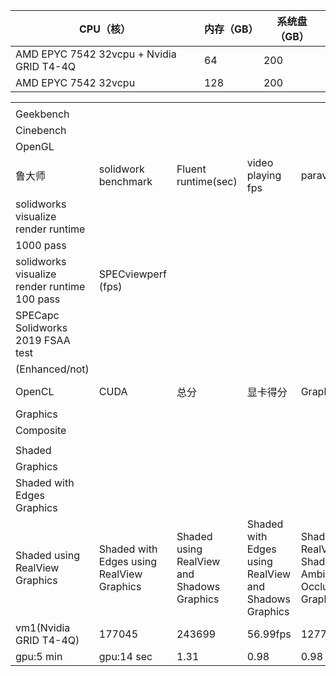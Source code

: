 | CPU（核） | 内存（GB） | 系统盘（GB） |
|-----|-----|-----------|
| AMD EPYC 7542 32vcpu + Nvidia GRID T4-4Q | 64 | 200 |
| AMD EPYC 7542 32vcpu | 128 | 200 |
<table>
   <tr>
      <td></td>
   </tr>
   <tr>
      <td>Geekbench</td>
      <td></td>
   </tr>
   <tr>
      <td>Cinebench</td>
   </tr>
   <tr>
      <td>OpenGL</td>
   </tr>
   <tr>
      <td>鲁大师</td>
      <td>solidwork benchmark</td>
      <td>Fluent runtime(sec)</td>
      <td>video playing fps</td>
      <td>paraview fps</td>
      <td></td>
   </tr>
   <tr>
      <td>solidworks visualize render runtime</td>
   </tr>
   <tr>
      <td>1000 pass</td>
   </tr>
   <tr>
      <td>solidworks visualize render runtime 100 pass</td>
      <td>SPECviewperf (fps)</td>
      <td></td>
   </tr>
   <tr>
      <td>SPECapc Solidworks 2019 FSAA test</td>
   </tr>
   <tr>
      <td>(Enhanced/not)</td>
   </tr>
   <tr>
      <td>OpenCL</td>
      <td>CUDA</td>
      <td>总分</td>
      <td>显卡得分</td>
      <td>Graphics(sec)</td>
      <td>Procenssor(sec)</td>
      <td>I/O(sec)</td>
      <td>Overall(sec)</td>
      <td>Rendering(sec)</td>
      <td>RealView Performance(sec) </td>
      <td>Simulation(sec)</td>
      <td>3dsmax-06</td>
      <td>catia-05</td>
      <td>creo-02</td>
      <td>energy-02</td>
      <td>maya-05</td>
      <td>medical-02</td>
      <td>showcase-02</td>
      <td>snx-03</td>
      <td>sw-04</td>
      <td></td>
   </tr>
   <tr>
      <td>Graphics</td>
   </tr>
   <tr>
      <td>Composite</td>
   </tr>
   <tr>
      <td></td>
   </tr>
   <tr>
      <td>Shaded</td>
   </tr>
   <tr>
      <td>Graphics</td>
   </tr>
   <tr>
      <td>Shaded with Edges Graphics</td>
   </tr>
   <tr>
      <td>Shaded using RealView Graphics</td>
      <td>Shaded with Edges using RealView Graphics</td>
      <td>Shaded using RealView and Shadows Graphics</td>
      <td>Shaded with Edges using RealView and Shadows Graphics</td>
      <td>Shaded using RealView and Shadows and Ambient Occlusion Graphics</td>
      <td>Shaded with Edges using RealView and Shadows and Ambient Occlusion Graphics</td>
   </tr>
   <tr>
      <td>vm1(Nvidia GRID T4-4Q)</td>
      <td>177045</td>
      <td>243699</td>
      <td>56.99fps</td>
      <td>1277337</td>
      <td>246157</td>
      <td>26.6</td>
      <td>37.2</td>
      <td>35.5</td>
      <td>99.4</td>
      <td>7.1</td>
      <td>21.5</td>
      <td>90.9</td>
      <td>25.182</td>
      <td>30</td>
      <td>6-20</td>
      <td>cpu+gpu:2min 8sec</td>
      <td>cpu+gpu:13 sec</td>
      <td>22.91</td>
      <td>56.44</td>
      <td>48.08</td>
      <td>21.56</td>
      <td>54.79</td>
      <td>43.45</td>
      <td>37.51</td>
      <td>58.33</td>
      <td>42.44</td>
      <td>2.06</td>
      <td>1.36</td>
      <td>1.48</td>
      <td>1.76</td>
      <td>1.99</td>
      <td>2.20</td>
      <td>2.39</td>
      <td>3.95</td>
      <td>3.93</td>
   </tr>
   <tr>
      <td>gpu:5 min</td>
      <td>gpu:14 sec</td>
      <td>1.31</td>
      <td>0.98</td>
      <td>0.98</td>
      <td>1.09</td>
      <td>1.11</td>
      <td>1.34</td>
      <td>1.44</td>
      <td>2.26</td>
      <td>2.16</td>
   </tr>
</table>
